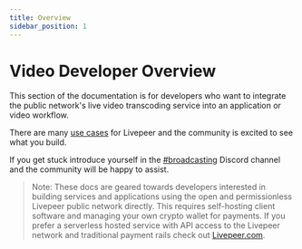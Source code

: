 ```yaml
---
title: Overview
sidebar_position: 1
---
```


# Video Developer Overview

This section of the documentation is for developers who want to integrate the public network's live video transcoding service into an application or video
workflow. 

There are many
[use cases](/video-developers/core-concepts/use-cases) for Livepeer and the community is excited to see what you build. 

If you get stuck introduce yourself
in the [#broadcasting](https://discord.gg/8Vr6B2qERb) Discord channel and the community will be happy to assist.

> Note: These docs are geared towards developers interested in building services
> and applications using the open and permissionless Livepeer public network
> directly. This requires self-hosting client software and managing your own
> crypto wallet for payments. If you prefer a serverless hosted service with API
> access to the Livepeer network and traditional payment rails check out
> [Livepeer.com](https://livepeer.com).

<!-- ## Quick Access

<DocsCardsContainer>
  <DocsCard
    key={1}
    title="Getting Started"
    description="A hands-on introduction to Livepeer for video developers. Recommended for all
new users."
    href="/docs/video-developers/getting-started/overview"
  />
  <DocsCard
    key={2}
    title="How-to Guides"
    description="Practical step-by-step guides to help you achieve a specific goal."
    href="/docs/video-developers/how-to-guides/overview"
  />
  <DocsCard
    key={3}
    title="Core Concepts"
    description="Big-picture explanations of higher-level Livepeer development concepts."
    href="/docs/video-developers/core-concepts/overview"
  />
  <DocsCard
    key={4}
    title="Reference"
    description="Covers tools, components, commands and resources. Most useful when you need detailed information about Livepeer broadcasting APIs."
    href="/docs/video-developers/reference/overview"
  />

</DocsCardsContainer> -->
